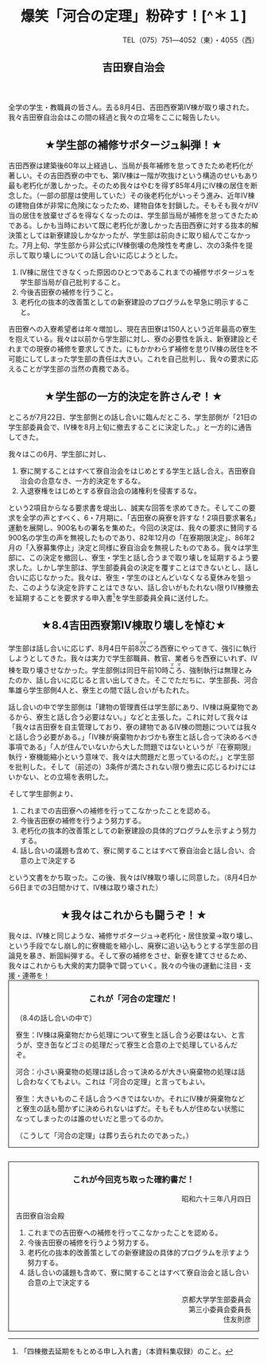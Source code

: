 <header>
<h1 class="title">爆笑「河合の定理」粉砕す！[^＊１]</h1>
<p class="contacts" style="text-align:right;">TEL（075）751―4052（東）・4055（西）</p>
<h2 class="author">吉田寮自治会</h2>
</header>

[^＊１]: ビラ。1988年8月4日に行われた吉田西寮Ⅳ棟撤去の報告ビラの位置付けであるが、夏休み明けの9月に配布されたものと思われる。

全学の学生・教職員の皆さん。去る8月4日、吉田西寮第Ⅳ棟が取り壊された。我々吉田寮自治会はこの間の経過と我々の立場をここに報告したい。

<h2 style="text-align:center;">★学生部の補修サボタージュ糾弾！★</h2>
吉田西寮は建築後60年以上経過し、当局が長年補修を怠ってきたため老朽化が著しい。その吉田西寮の中でも、第Ⅳ棟は一階が吹抜けという構造のせいもあり最も老朽化が激しかった。そのため我々はやむを得ず85年4月にⅣ棟の居住を断念した。（一部の部屋は使用していた）その後老朽化がいっそう進み、近年Ⅳ棟の建物自体が非常に危険になったため、建物自体を封鎖した。そもそも我々がⅣ当の居住を放棄せざるを得なくなったのは、学生部当局が補修を怠ってきたためである。しかも当時において既に老朽化が激しかった吉田西寮に対する抜本的解決策としては新寮建設しかなかったが、学生部は前向きに取り組んでこなかった。7月上旬、学生部から非公式にⅣ棟倒壊の危険性を考慮し、次の3条件を提示して取り壊しについての話し合いに応じようとした。

1. Ⅳ棟に居住できなくった原因のひとつであるこれまでの補修サボタージュを学生部当局が自己批判すること。
2. 今後吉田寮の補修を行うこと。
3. 老朽化の抜本的改善策としての新寮建設のプログラムを早急に明示すること。

吉田寮への入寮希望者は年々増加し、現在吉田寮は150人という近年最高の寮生を抱えている。我々は以前から学生部に対し、寮の必要性を訴え、新寮建設とそれまでの現寮の補修を要求してきた。にもかかわらず補修を怠りⅣ棟の居住を不可能にしてしまった学生部の責任は大きい。これを自己批判し、我々の要求に応えることが学生部の当然の責務である。

<h2 style="text-align:center;">★学生部の一方的決定を許さんぞ！★</h2>
ところが7月22日、学生部側との話し合いに臨んだところ、学生部側が「21日の学生部委員会で、Ⅳ棟を8月上旬に撤去することに決定した。」と一方的に通告してきた。

我々はこの6月、学生部に対し、

1. 寮に関することはすべて寮自治会をはじめとする学生と話し合え。吉田寮自治会の合意なき、一方的決定をするな。
2. 入退寮権をはじめとする寮自治会の諸権利を侵害するな。

という2項目からなる要求書を堤出し、誠実な回答を求めてきた。そしてこの要求を全学の声とすべく、6・7月期に、「吉田寮の廃寮を許すな！2項目要求署名」運動を展開し、900名もの署名を集めた。今回の決定は、我々の要求に賛同する900名の学生の声を無視したものであり、82年12月の「在寮期限決定」、86年2月の「入寮募集停止」決定と同様に寮自治会を無視したものである。我々は学生部に、この決定を撤回し、寮生・学生と話し合うまで取り壊しを延期するよう要求した。しかし学生部は、学生部委員会の決定を覆すことはできないとし、話し合いに応じなかった。我々は、寮生・学生のほとんどいなくなる夏休みを狙った、このような決定を許すことはできない、話し合いがもたれない限りⅣ棟撤去を延期することを要求する申入書[^＊２]を学生部委員全員に送付した。

[^＊２]: 「四棟撤去延期をもとめる申し入れ書」（本資料集収録）のこと。
<!-- 資料集には「四棟撤去をもとめる申し入れ書」となるが誤字であろう。 -->

<h2 style="text-align:center;">★8.4吉田西寮第Ⅳ棟取り壊しを悼む★</h2>
学生部は話し合いに応じず、8月4日午前8<ruby>次<rp>（原文</rp><rt>ママ</rt><rp>）</rp></ruby>ごろ西寮にやってきて、強引に執行しようとしてきた。我々は実力で学生部職員、教官、業者らを西寮にいれず、Ⅳ棟を取り壊させなかった。学生部側は同日午前10時<ruby>ころ<rp>（原文</rp><rt>ママ</rt><rp>）</rp></ruby>、強制執行は無理とみたのか、話し合いに応じると言い出してきた。そこでただちに、学生部長、河合隼雄ら学生部側4人と、寮生との間で話し合いがもたれた。

話し合いの中で学生部側は「建物の管理責任は学生部にあり、Ⅳ棟は廃棄物であるから、寮生と話し合う必要はない。」などと主張した。これに対して我々は「我々は吉田寮を自主管理しており、寮の建物であるⅣ棟の問題については我々と話し合う必要がある。」「Ⅳ棟が廃棄物かおづかも寮生と話し合って決めるべき事項である」「人が住んでいないから大した問題ではないというが『在寮期限』執行・寮機能縮小という意味で、我々は大問題だと思っているのだ。」と学生部を批判した。そして（前述の）3条件が満たされない限り撤去に応じるわけにはいかない、との立場を表明した。

そして学生部側より、

1. これまでの吉田寮への補修を行ってこなかったことを認める。
2. 今後吉田寮の補修を行うよう努力する。
3. 老朽化の抜本的改善策としての新寮建設の具体的プログラムを示すよう努力する。
4. 話し合いの議題も含めて、寮に関することはすべて寮自治会と話し合い、合意の上で決定する

という文書をかち取った。この後、我々はⅣ棟取り壊しに同意した。（8月4日から6日までの3日間かけて、Ⅳ棟は取り壊された）

<h2 style="text-align:center;">★我々はこれからも闘うぞ！★</h2>
我々は、Ⅳ棟と同じような、補修サボタージュ→老朽化・居住放棄→取り壊し、という手段でなし崩し的に寮機能を縮小し、廃寮に追い込もうとする学生部の目論見を暴き、断固糾弾する。そして寮の補修をさせ、新寮を建てさせるため、我々はこれからも大衆的実力闘争で闘っていく。我々の今後の運動に注目・支援・連帯を！

<div style="border: 1px solid; padding: 0em 1em;">
<h3 style="text-align:center;">これが「河合の定理だ！</h3>
<p>（8.4の話し合いの中で）</p>
<p>寮生：Ⅳ棟は廃棄物だから処理について寮生と話し合う必要はない、と言うが、空き缶などゴミの処理だって寮生と合意の上で処理しているんだぞ。</p>
<p>河合：小さい廃棄物の処理は話し合って決めるが大きい廃棄物の処理は話し合わなくてもよい。これは「河合の定理」と言ってもよい。</p>
<p>寮生：大きいものこそ話し合うべきではないか。それにⅣ棟が廃棄物などと寮生の話も聞かずに決められないはずだ。そもそも人が住めない状態になってしまったのは誰のせいだと思ってるのか。</p>
<p>（こうして「河合の定理」は葬り去られたのであった。）</p>
</div>

<div style="border: 1px solid; padding: 0em 1em; margin-top:2em;">
<h3 style="text-align:center;">これが今回克ち取った確約書だ！</h3>
<p style="text-align:right;">昭和六十三年八月四日</p>
<p>吉田寮自治会殿</p>
<ol>
<li>これまでの吉田寮への補修を行ってこなかったことを認める。</li>
<li>今後吉田寮の補修を行うよう努力する。</li>
<li>老朽化の抜本的改善策としての新寮建設の具体的プログラムを示すよう努力する。</li>
<li>話し合いの議題も含めて、寮に関することはすべて寮自治会と話し合い合意の上で決定する</li>
</ol>
<p style="text-align:right;">
京都大学学生部委員会<br/>
第三小委員会委員長<br/>
住友則彦
</p>
</ol>
</div>